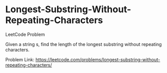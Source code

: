# Longest-Substring-Without-Repeating-Characters
LeetCode Problem

Given a string s, find the length of the longest substring without repeating characters.

Problem Link: https://leetcode.com/problems/longest-substring-without-repeating-characters/
